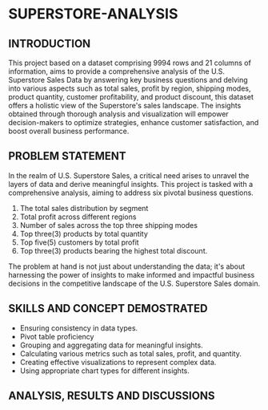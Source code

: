 # SUPERSTORE-ANALYSIS

## INTRODUCTION

This project based on a dataset comprising 9994 rows and 21 columns of information, aims to provide a comprehensive  analysis of the U.S. Superstore Sales Data by answering key business questions and delving into various aspects such as total sales, profit by region, shipping modes, product quantity, customer profitability, and product discount, this dataset offers a holistic view of the Superstore's sales landscape. The insights obtained through thorough analysis and visualization will empower decision-makers to optimize strategies, enhance customer satisfaction, and boost overall business performance.

## PROBLEM STATEMENT

In the realm of U.S. Superstore Sales, a critical need arises to unravel the layers of data and derive meaningful insights. This project is tasked with a comprehensive analysis, aiming to address six pivotal business questions.
1. The total sales distribution by segment
2. Total profit across different regions
3. Number of sales across the top three shipping modes
4. Top three(3) products by total quantity
5. Top five(5) customers by total profit
6. Top three(3) products bearing the highest total discount.

The problem at hand is not just about understanding the data; it's about harnessing the power of insights to make informed and impactful business decisions in the competitive landscape of the U.S. Superstore Sales domain.

## SKILLS AND CONCEPT DEMOSTRATED

- Ensuring consistency in data types.
- Pivot table proficiency
- Grouping and aggregating data for meaningful insights.
- Calculating various metrics such as total sales, profit, and quantity.
- Creating effective visualizations to represent complex data.
- Using appropriate chart types for different insights.

## ANALYSIS, RESULTS AND DISCUSSIONS




